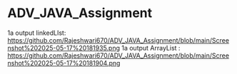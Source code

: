 # ADV_JAVA_Assignment

1a output linkedLIst: https://github.com/Rajeshwari670/ADV_JAVA_Assignment/blob/main/Screenshot%202025-05-17%20181935.png
1a output ArrayList : https://github.com/Rajeshwari670/ADV_JAVA_Assignment/blob/main/Screenshot%202025-05-17%20181904.png
